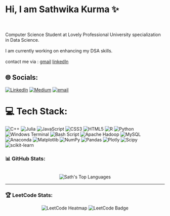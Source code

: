 # Hi, I am Sathwika Kurma ✨
<br><br>Computer Science Student at Lovely Professional University specialization in Data Science.</br><br>I am currently working on enhancing my DSA skills.</br><br>contact me via : [gmail](sathwikakurma1@gmail.com) [linkedIn](https://www.linkedin.com/in/sathwika-kurma/) 


## 🌐 Socials:
[![LinkedIn](https://img.shields.io/badge/LinkedIn-%230077B5.svg?logo=linkedin&logoColor=white)](https://linkedin.com/in/https://www.linkedin.com/in/sathwika-kurma/) [![Medium](https://img.shields.io/badge/Medium-12100E?logo=medium&logoColor=white)](https://medium.com/@iknoxmh01) [![email](https://img.shields.io/badge/Email-D14836?logo=gmail&logoColor=white)](mailto:sathwikakurma1@gmail.com) 

# 💻 Tech Stack:
![C++](https://img.shields.io/badge/c++-%2300599C.svg?style=for-the-badge&logo=c%2B%2B&logoColor=white) ![Julia](https://img.shields.io/badge/-Julia-9558B2?style=for-the-badge&logo=julia&logoColor=white) ![JavaScript](https://img.shields.io/badge/javascript-%23323330.svg?style=for-the-badge&logo=javascript&logoColor=%23F7DF1E) ![CSS3](https://img.shields.io/badge/css3-%231572B6.svg?style=for-the-badge&logo=css3&logoColor=white) ![HTML5](https://img.shields.io/badge/html5-%23E34F26.svg?style=for-the-badge&logo=html5&logoColor=white) ![R](https://img.shields.io/badge/r-%23276DC3.svg?style=for-the-badge&logo=r&logoColor=white) ![Python](https://img.shields.io/badge/python-3670A0?style=for-the-badge&logo=python&logoColor=ffdd54) ![Windows Terminal](https://img.shields.io/badge/Windows%20Terminal-%234D4D4D.svg?style=for-the-badge&logo=windows-terminal&logoColor=white) ![Bash Script](https://img.shields.io/badge/bash_script-%23121011.svg?style=for-the-badge&logo=gnu-bash&logoColor=white) ![Apache Hadoop](https://img.shields.io/badge/Apache%20Hadoop-66CCFF?style=for-the-badge&logo=apachehadoop&logoColor=black) ![MySQL](https://img.shields.io/badge/mysql-4479A1.svg?style=for-the-badge&logo=mysql&logoColor=white) ![Anaconda](https://img.shields.io/badge/Anaconda-%2344A833.svg?style=for-the-badge&logo=anaconda&logoColor=white) ![Matplotlib](https://img.shields.io/badge/Matplotlib-%23ffffff.svg?style=for-the-badge&logo=Matplotlib&logoColor=black) ![NumPy](https://img.shields.io/badge/numpy-%23013243.svg?style=for-the-badge&logo=numpy&logoColor=white) ![Pandas](https://img.shields.io/badge/pandas-%23150458.svg?style=for-the-badge&logo=pandas&logoColor=white) ![Plotly](https://img.shields.io/badge/Plotly-%233F4F75.svg?style=for-the-badge&logo=plotly&logoColor=white) ![Scipy](https://img.shields.io/badge/SciPy-%230C55A5.svg?style=for-the-badge&logo=scipy&logoColor=%white) ![scikit-learn](https://img.shields.io/badge/scikit--learn-%23F7931E.svg?style=for-the-badge&logo=scikit-learn&logoColor=white)

### 📊 **GitHub Stats:**
<p align="center">
  <br />
  <img align="center" src="https://github-readme-stats.vercel.app/api/top-langs?username=kstwkiv&show_icons=true&locale=en&layout=compact&theme=radical" alt="Sath's Top Languages" />
</p>

---

### 🏆 **LeetCode Stats:**
<p align="center">
  <img src="https://leetcard.jacoblin.cool/krystleks?theme=dark" alt="LeetCode Heatmap" />
  <img src="https://leetcode-badge-showcase.vercel.app/api?username=krystleks&theme=dark&animated=true" alt="LeetCode Badge" />
</p>
